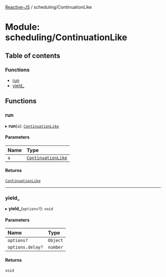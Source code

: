 [Reactive-JS](../README.md) / scheduling/ContinuationLike

# Module: scheduling/ContinuationLike

## Table of contents

### Functions

- [run](scheduling_ContinuationLike.md#run)
- [yield\_](scheduling_ContinuationLike.md#yield_)

## Functions

### run

▸ **run**(`a`): [`ContinuationLike`](../interfaces/scheduling.ContinuationLike.md)

#### Parameters

| Name | Type |
| :------ | :------ |
| `a` | [`ContinuationLike`](../interfaces/scheduling.ContinuationLike.md) |

#### Returns

[`ContinuationLike`](../interfaces/scheduling.ContinuationLike.md)

___

### yield\_

▸ **yield_**(`options?`): `void`

#### Parameters

| Name | Type |
| :------ | :------ |
| `options?` | `Object` |
| `options.delay?` | `number` |

#### Returns

`void`
